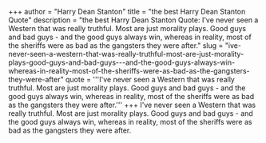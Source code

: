 +++
author = "Harry Dean Stanton"
title = "the best Harry Dean Stanton Quote"
description = "the best Harry Dean Stanton Quote: I've never seen a Western that was really truthful. Most are just morality plays. Good guys and bad guys - and the good guys always win, whereas in reality, most of the sheriffs were as bad as the gangsters they were after."
slug = "ive-never-seen-a-western-that-was-really-truthful-most-are-just-morality-plays-good-guys-and-bad-guys---and-the-good-guys-always-win-whereas-in-reality-most-of-the-sheriffs-were-as-bad-as-the-gangsters-they-were-after"
quote = '''I've never seen a Western that was really truthful. Most are just morality plays. Good guys and bad guys - and the good guys always win, whereas in reality, most of the sheriffs were as bad as the gangsters they were after.'''
+++
I've never seen a Western that was really truthful. Most are just morality plays. Good guys and bad guys - and the good guys always win, whereas in reality, most of the sheriffs were as bad as the gangsters they were after.
